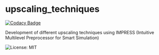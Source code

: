 # upscaling_techniques

[![Codacy Badge](https://api.codacy.com/project/badge/Grade/4943efcbdda94c4d8b5bc1c2057c2f56)](https://app.codacy.com/app/renatattavares/upscaling_techniques?utm_source=github.com&utm_medium=referral&utm_content=renatattavares/upscaling_techniques&utm_campaign=Badge_Grade_Dashboard)

Development of different upscaling techniques using IMPRESS (Intuitive Multilevel Preprocessor for Smart Simulation)

![License: MIT](https://img.shields.io/badge/License-MIT-blue.svg)
